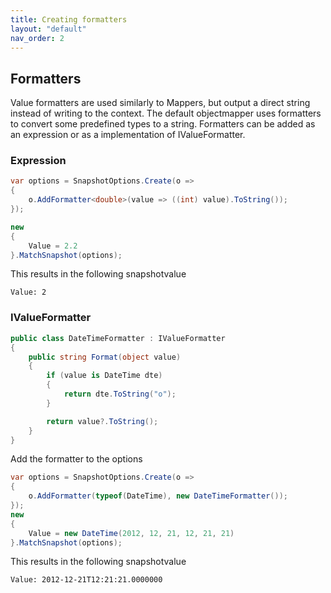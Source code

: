 ```yaml
---
title: Creating formatters
layout: "default"
nav_order: 2
---
```

## Formatters
Value formatters are used similarly to Mappers, but output a direct string instead of writing to the context. The default objectmapper uses formatters to convert some predefined types to a string. 
Formatters can be added as an expression or as a implementation of IValueFormatter.
  
### Expression
```csharp
var options = SnapshotOptions.Create(o =>
{
    o.AddFormatter<double>(value => ((int) value).ToString());
});

new
{
    Value = 2.2
}.MatchSnapshot(options);
```
  
This results in the following snapshotvalue
```
Value: 2
```
  
### IValueFormatter
```csharp
public class DateTimeFormatter : IValueFormatter
{
    public string Format(object value)
    {
        if (value is DateTime dte)
        {
            return dte.ToString("o");
        }

        return value?.ToString();
    }
}
```
  
Add the formatter to the options
```csharp
var options = SnapshotOptions.Create(o =>
{
    o.AddFormatter(typeof(DateTime), new DateTimeFormatter());
});
new
{
    Value = new DateTime(2012, 12, 21, 12, 21, 21)
}.MatchSnapshot(options);
```
  
This results in the following snapshotvalue
```
Value: 2012-12-21T12:21:21.0000000
```

